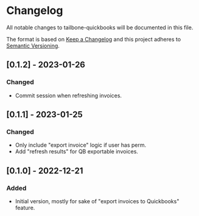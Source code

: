 
# Changelog
All notable changes to tailbone-quickbooks will be documented in this file.

The format is based on [Keep a Changelog](http://keepachangelog.com/en/1.0.0/)
and this project adheres to [Semantic Versioning](http://semver.org/spec/v2.0.0.html).

## [0.1.2] - 2023-01-26
### Changed
- Commit session when refreshing invoices.

## [0.1.1] - 2023-01-25
### Changed
- Only include "export invoice" logic if user has perm.
- Add "refresh results" for QB exportable invoices.

## [0.1.0] - 2022-12-21
### Added
- Initial version, mostly for sake of "export invoices to Quickbooks" feature.
